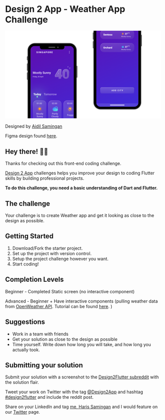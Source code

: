 # Design 2 App - Weather App Challenge

![travel app](assets/screenshots/thumbnail.png)

Designed by [Aidil Samingan](https://www.linkedin.com/in/aidilsamingan/)

Figma design found [here](https://gum.co/RyUPy).

## Hey there! 👋😁

Thanks for checking out this front-end coding challenge.

[Design 2 App](https://www.reddit.com/r/Design2Flutter/) challenges helps you improve your design to coding Flutter skills by building professional projects.

**To do this challenge, you need a basic understanding of Dart and Flutter.**

## The challenge

Your challenge is to create Weather app and get it looking as close to the design as possible.

## Getting Started

1. Download/Fork the starter project.
2. Set up the project with version control.
3. Setup the project challenge however you want.
4. Start coding!

## Completion Levels

Beginner - Completed Static screen (no interactive component)

Advanced - Beginner + Have interactive components (pulling weather data from [OpenWeather API](https://openweathermap.org/api). Tutorial can be found [here](https://medium.com/flutter-community/flutter-weather-app-using-provider-c168d59af837). )

## Suggestions

- Work in a team with friends
- Get your solution as close to the design as possible
- Time yourself. Write down how long you will take, and how long you actually took.

## Submitting your solution

Submit your solution with a screenshot to the [Design2Flutter subreddit](https://www.reddit.com/r/Design2Flutter/) with the solution flair.

Tweet your work on Twitter with the tag [@Design2App](https://twitter.com/Design2Flutter) and hashtag [#design2flutter](https://twitter.com/search?q=%23design2flutter&src=typeahead_click) and include the reddit post.

Share on your LinkedIn and tag [me, Haris Samingan](https://www.linkedin.com/in/haris-samingan-7889b9140/) and I would feature on our [Twitter](https://twitter.com/Design2Flutter) page.
